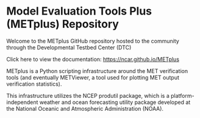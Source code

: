 Model Evaluation Tools Plus (METplus) Repository
================================================

Welcome to the METplus GitHub repository hosted to the community through
the Developmental Testbed Center (DTC)

Click here to view the documentation: https://ncar.github.io/METplus

METplus is a Python scripting infrastructure around the MET verification tools
(and eventually METViewer, a tool used for plotting MET output verification statistics).

This infrastructure utilizes the NCEP produtil package, which is a platform-independent
weather and ocean forecasting utility package developed at the National Oceanic
and Atmospheric Administration (NOAA).

